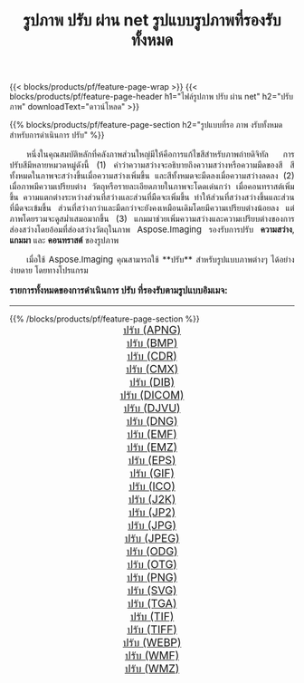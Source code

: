 ﻿---
title: รูปภาพ ปรับ ผ่าน net รูปแบบรูปภาพที่รองรับทั้งหมด 
weight: 3920
url: /th/net/adjust/ 
lang: th
langdirlevel: 2
locales: zh-hans,ja,it,ru,de,es,fr,nl,id,lt,pl,pt,vi,tr,ko,zh-hant,ar,hi,th,sv,cs,uk,he
description: เมื่อใช้ Aspose.Imaging คุณสามารถ ปรับ ภาพได้อย่างง่ายดายผ่าน net
---

{{< blocks/products/pf/feature-page-wrap >}}
{{< blocks/products/pf/feature-page-header h1="ไฟล์รูปภาพ ปรับ ผ่าน net" h2="ปรับ ภาพ" downloadText="ดาวน์โหลด" >}}


{{% blocks/products/pf/feature-page-section  h2="รูปแบบที่รอ ภาพ งรับทั้งหมดสำหรับการดำเนินการ ปรับ" %}}
<p align="justify" style="text-indent:2em;font-size:15px;">
หนึ่งในคุณสมบัติหลักที่คลังภาพส่วนใหญ่มีให้คือการแก้ไขสีสำหรับภาพถ่ายดิจิทัล การปรับสีมีหลายหมวดหมู่ดังนี้ (1) คำว่าความสว่างจะอธิบายถึงความสว่างหรือความมืดของสี สีทั้งหมดในภาพจะสว่างขึ้นเมื่อความสว่างเพิ่มขึ้น และสีทั้งหมดจะมืดลงเมื่อความสว่างลดลง (2) เมื่อภาพมีความเปรียบต่าง วัตถุหรือรายละเอียดภายในภาพจะโดดเด่นกว่า เมื่อคอนทราสต์เพิ่มขึ้น ความแตกต่างระหว่างส่วนที่สว่างและส่วนที่มืดจะเพิ่มขึ้น ทำให้ส่วนที่สว่างสว่างขึ้นและส่วนที่มืดจะเข้มขึ้น ส่วนที่สว่างกว่าและมืดกว่าจะยังคงเหมือนเดิมโดยมีความเปรียบต่างน้อยลง แต่ภาพโดยรวมจะดูสม่ำเสมอมากขึ้น (3) แกมมาช่วยเพิ่มความสว่างและความเปรียบต่างของการส่องสว่างโดยอ้อมที่ส่องสว่างวัตถุในภาพ Aspose.Imaging รองรับการปรับ <b>ความสว่าง</b>, <b>แกมมา</b> และ <b>คอนทราสต์</b> ของรูปภาพ
</p>
<p align="justify" style="text-indent:2em;font-size:15px;">
เมื่อใช้ Aspose.Imaging คุณสามารถใช้ **ปรับ** สำหรับรูปแบบภาพต่างๆ ได้อย่างง่ายดาย โดยทางโปรแกรม
</p>
<h3 style="margin-top:16px;">
รายการทั้งหมดของการดำเนินการ ปรับ ที่รองรับตามรูปแบบอิมเมจ:
</h3>
<hr/>
{{% /blocks/products/pf/feature-page-section %}}
<div class="container-fluid productfamilypage bg-gray">
    <div class="convertypes bg-gray agp-content section">
        <div class="container">
		<div class="row other-converters" style="gap: 10px;font-size: 19px;text-align:center;">
		    <div class='col-md-3 other-converter remove-lp remove-rp'><a href="/imaging/th/net/adjust/apng/" style="padding:15px;">ปรับ (APNG)</a></div><div class='col-md-3 other-converter remove-lp remove-rp'><a href="/imaging/th/net/adjust/bmp/" style="padding:15px;">ปรับ (BMP)</a></div><div class='col-md-3 other-converter remove-lp remove-rp'><a href="/imaging/th/net/adjust/cdr/" style="padding:15px;">ปรับ (CDR)</a></div><div class='col-md-3 other-converter remove-lp remove-rp'><a href="/imaging/th/net/adjust/cmx/" style="padding:15px;">ปรับ (CMX)</a></div><div class='col-md-3 other-converter remove-lp remove-rp'><a href="/imaging/th/net/adjust/dib/" style="padding:15px;">ปรับ (DIB)</a></div><div class='col-md-3 other-converter remove-lp remove-rp'><a href="/imaging/th/net/adjust/dicom/" style="padding:15px;">ปรับ (DICOM)</a></div><div class='col-md-3 other-converter remove-lp remove-rp'><a href="/imaging/th/net/adjust/djvu/" style="padding:15px;">ปรับ (DJVU)</a></div><div class='col-md-3 other-converter remove-lp remove-rp'><a href="/imaging/th/net/adjust/dng/" style="padding:15px;">ปรับ (DNG)</a></div><div class='col-md-3 other-converter remove-lp remove-rp'><a href="/imaging/th/net/adjust/emf/" style="padding:15px;">ปรับ (EMF)</a></div><div class='col-md-3 other-converter remove-lp remove-rp'><a href="/imaging/th/net/adjust/emz/" style="padding:15px;">ปรับ (EMZ)</a></div><div class='col-md-3 other-converter remove-lp remove-rp'><a href="/imaging/th/net/adjust/eps/" style="padding:15px;">ปรับ (EPS)</a></div><div class='col-md-3 other-converter remove-lp remove-rp'><a href="/imaging/th/net/adjust/gif/" style="padding:15px;">ปรับ (GIF)</a></div><div class='col-md-3 other-converter remove-lp remove-rp'><a href="/imaging/th/net/adjust/ico/" style="padding:15px;">ปรับ (ICO)</a></div><div class='col-md-3 other-converter remove-lp remove-rp'><a href="/imaging/th/net/adjust/j2k/" style="padding:15px;">ปรับ (J2K)</a></div><div class='col-md-3 other-converter remove-lp remove-rp'><a href="/imaging/th/net/adjust/jp2/" style="padding:15px;">ปรับ (JP2)</a></div><div class='col-md-3 other-converter remove-lp remove-rp'><a href="/imaging/th/net/adjust/jpg/" style="padding:15px;">ปรับ (JPG)</a></div><div class='col-md-3 other-converter remove-lp remove-rp'><a href="/imaging/th/net/adjust/jpeg/" style="padding:15px;">ปรับ (JPEG)</a></div><div class='col-md-3 other-converter remove-lp remove-rp'><a href="/imaging/th/net/adjust/odg/" style="padding:15px;">ปรับ (ODG)</a></div><div class='col-md-3 other-converter remove-lp remove-rp'><a href="/imaging/th/net/adjust/otg/" style="padding:15px;">ปรับ (OTG)</a></div><div class='col-md-3 other-converter remove-lp remove-rp'><a href="/imaging/th/net/adjust/png/" style="padding:15px;">ปรับ (PNG)</a></div><div class='col-md-3 other-converter remove-lp remove-rp'><a href="/imaging/th/net/adjust/svg/" style="padding:15px;">ปรับ (SVG)</a></div><div class='col-md-3 other-converter remove-lp remove-rp'><a href="/imaging/th/net/adjust/tga/" style="padding:15px;">ปรับ (TGA)</a></div><div class='col-md-3 other-converter remove-lp remove-rp'><a href="/imaging/th/net/adjust/tif/" style="padding:15px;">ปรับ (TIF)</a></div><div class='col-md-3 other-converter remove-lp remove-rp'><a href="/imaging/th/net/adjust/tiff/" style="padding:15px;">ปรับ (TIFF)</a></div><div class='col-md-3 other-converter remove-lp remove-rp'><a href="/imaging/th/net/adjust/webp/" style="padding:15px;">ปรับ (WEBP)</a></div><div class='col-md-3 other-converter remove-lp remove-rp'><a href="/imaging/th/net/adjust/wmf/" style="padding:15px;">ปรับ (WMF)</a></div><div class='col-md-3 other-converter remove-lp remove-rp'><a href="/imaging/th/net/adjust/wmz/" style="padding:15px;">ปรับ (WMZ)</a></div>
                </div>
        </div>
    </div>
</div>
<br/>
